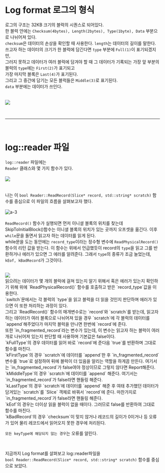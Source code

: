 # Log format 로그의 형식

로그의 구조는 32KB 크기의 블럭의 시퀀스로 되어있다.        
한 블럭 안에는 `Checksum(4bytes), Length(2bytes), Type(1byte), Data` 부분으로 나뉘어져 있다.      
`checksum`은 데이터의 손상을 확인할 때 사용한다.
`length`는 데이터의 길이를 말한다.
쓰고자 하는 데이터의 크기가 한 블럭에 담긴다면 `type` 부분에 `Full(1)`이 표기되겠지만,       
그러지 못하고 데이터가 여러 블럭에 담겨야 할 때 그 데이터가 기록되는 가장 앞 부분의 블럭의 `type`에는 `First(2)`가 표기되고       
가장 마지막 블록은 `Last(4)`가 표기된다.       
그리고 그 중간에 담기는 모든 블럭들은 `Middle(3)`로 표기된다.   
`data` 부분에는 데이터가 쓰인다.   
<br/>   
<img src="https://drive.google.com/u/1/uc?id=1E_j12nGBrGLoZ5Ze--pg9UoPFvqgJ26s&export=download">    

<br/>
<hr/>
<br/>

# log::reader 파일    
`log::reader` 파일에는   
`Reader` 클래스와 몇 가지 함수가 있다.    
<br/> 
<img src="https://drive.google.com/u/1/uc?id=1n0iBamRTZTfV4Nj-i2GqJ0paLpNYuQ8L&export=download">     
<br/>  
나는 이 `bool Reader::ReadRecord(Slice* record, std::string* scratch)` 함수를 중심으로 이 파일의 흐름을 살펴보고자 했다.    
<br/>
![a-3]( https://drive.google.com/u/1/uc?id=14NWw8RAqeUYsQvzb2AxUMACrfSjdEzSN&export=download)      
<br/>
`ReadRecord()` 함수가 실행되면 먼저 이니셜 블록의 위치를 찾는데
SkipToInitialBlock()함수는 이니셜 블록의 위치가 있는 곳까지 오프셋을 옮긴다.
이후 `while`문을 돌면서 읽고자 하는 데이터를 읽게 된다.  
while문을 도는 동안에는 `record_type`이라는 정수형 변수에 `ReadPhysicalRecord()`함수의 리턴 값을 받는다. 이 함수는 위에서 언급했듯이 record의 `type`을 읽고 그를 반환하거나 에러가 있으면 그 에러를 알려준다. 그래서 `type`의 종류가 조금 늘었는데, `kEof, kBadRecord`가 그것이다. 

<br/>   
 <img src="https://drive.google.com/u/1/uc?id=1OH37ofybb-_cghK5a_gu4Ten8XQTOQpt&export=download">    

<br/>   
읽으려는 데이터가 몇 개의 블럭에 걸쳐 있는지 알기 위해서 혹은 에러가 있는지 확인하기 위해     
위에 `ReadPhysicalRecord()` 함수를 호출하고 받은 `record_type`값을 이용한다.    
<br/>   
`switch`문에서는 각 블럭의 `type`을 읽고 블럭을 더 읽을 것인지 판단하며    
에러가 있으면 이 또한 처리하는 과정이 있다.  
<br/>    
그리고 `ReadRecord()` 함수의 매개변수로는 `record`와 `scratch`를 받는데,     
읽고자 하는 데이터가 여러 블록으로 나뉘어져 있을 경우 `scratch`에 각 블럭의 데이터를 `append`해주었다가     
마지막 블럭을 만나면 한번에 `record`에 준다.    
<br/>   
또한 `in_fragmented_record`라는 변수가 있는데, 이 변수는 읽고자 하는 블럭이 여러 개로 나뉘어져 있는지 판단할 때 사용하며 기본값은 false이다.
<br/>   
`kFullType`의 경우 데이터를 읽어 바로 `record`에 준다음 `true`를 반환하며 그대로 함수를 마친다.    
<br/>
`kFirstType`의 경우 `scratch`에 데이터를 `append`한 후        
`in_fragmented_record` 변수를 `true`로 설정하여 뒤에 블럭이 더 있음을 알리는 역할을 하게끔 만든다.     여기서는 `in_fragmented_record`가 false여야 정상이므로 그렇지 않다면 Report해준다.   
<br/>
`kMiddleType`의 경우 `scratch`에 데이터를 `append` 해준다.     
여기서는 `in_fragmented_record`가 false라면 핸들링 해준다.     
<br/> 
`kLastType`의 경우 `scratch`에 데이터를 `append` 해준 후       
여태 추가했던 데이터가 담겨있는 `scratch`를 `Slice` 객체로 바꿔서 `record`에 준다.   
마찬가지로 `in_fragmented_record`가 false라면 핸들링 해준다.     
<br/> 
`kEof`의 경우는 더이상 읽을 블럭이 없을 때이다.    
그러므로 false를 반환하여 그대로 함수를 마친다.    
<br/>   
 `kBadRecord`의 경우 `checksum`이 맞지 않거나 레코드의 길이가 0이거나 등     
 오류가 있어 물리 레코드에서 읽어오지 못한 경우에 처리된다.   
<br/>
 
 `모든 keyType에 해당되지 않는 경우`는 오류를 알린다.   

<br/>

지금까지 Log format를 살펴보고 log::reader파일을      
`bool Reader::ReadRecord(Slice* record, std::string* scratch)` 함수를 중심으로 보았다.       






